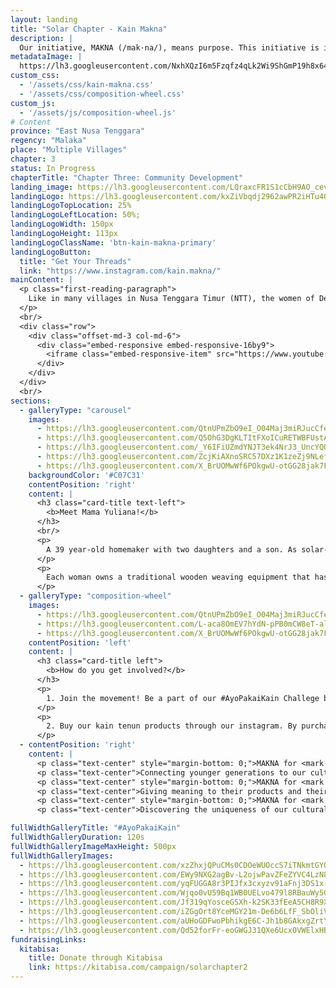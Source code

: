 ```yaml
---
layout: landing
title: "Solar Chapter - Kain Makna"
description: |
  Our initiative, MAKNA (/mak·na/), means purpose. This initiative is inspired by the Umutnana's women tenun community. Consisting of 20 village women, their work is to weave and produce tenun products. They used to have a ‘tenun-house’ that was rebuilt to become a health clinic (Puskesmas) due to not able to sell their products to a market or a distributor. These products are only available to sell whenever visitors come from the neighboring city of Kupang or given as gifts to government officials.
metadataImage: |
  https://lh3.googleusercontent.com/NxhXQzI6m5Fzqfz4qLk2Wi9ShGmP19h8x64PcwhnqUg2y7Us4gEuAHzdrhfbqEcTZ0Xsqw6e3o0EuemdaCb8DJzFSHNEXSsoo9WERlgbNfzWnmBCGTQ4ZV1m_-cwzTG-PdTQN8f7-SOk6o6Xn891fCE85aXAAztijSL60qHoPI8CJSiwJTKpkdfS6DABDdHsd38jteR6AjoFa998C0O0OV1YjGrw2ATHNHhMZYiFU5TMtCGlKCwx5Oijf5WM1OB0WNKQ-YTNY719EUikXUfRMjDrVJxpn0CHX7fcMGleDFr7ZbtOv4i5fJdgenKHaYwTzMtBej0u9tW-7KwIdUkCII0o7CRUPK3L59GGFLJoGR_fHKobfBouVaHOgfUPRbLqBHGnNbhUlIOdMfts0ctT6SsLFIgTTjrPPploZNtDTg2xL9YYEKNXDPlx5WIwgXNftfTBdnX0LWUeVkv56y6_5Onpe0r7jDwNXHXBu948kIEkEs1cmlOTt6BUWH98fuinuf1oV-07kzx__NH3gaCHYz7QgUhU3Rb6UTsa4x7032pv9034eSWUxJgZw1izIma5z2ycGaCZiY5vLpnXpUx_ZE1AR5vvorZkpPy9VSMNG5AsSC3mnFKv7rZ4uyVGl7wOpB3ypGVX_74zHhLxtIaO3wjkMyo4ZJTtzhhOpRkaQj3yF2jKHxcQPZiATdMUx7E4-W3kTx8_yq7g71A0wUt1XanRpSSi1Lko1FKPeP02bSR9l-zpP-JR0bk=w1500-h1001-no
custom_css:
  - '/assets/css/kain-makna.css'
  - '/assets/css/composition-wheel.css'
custom_js:
  - '/assets/js/composition-wheel.js'
# Content
province: "East Nusa Tenggara"
regency: "Malaka"
place: "Multiple Villages"
chapter: 3
status: In Progress
chapterTitle: "Chapter Three: Community Development"
landing_image: https://lh3.googleusercontent.com/LQraxcFR1S1cCbH9AO_cevaTlDop9a2OiAaqrfZLYo4EeAPLXohWtsMfD9yjKOFJM3KAlrASEQ4Upv1ECYWDoa3ML8Ipeheh89YQtUU6ePTcGd1-k2dk4lr7mmkr6Y_gM_GSWWREiMtufKmSX92kTfgFnw4i_4qjV__xSnYaIAhTSyVeqA6D9M_dlXO2s9JG5n7tsd5VVCUT26npIovJrONuLIHtTTpXR1QOFbtsyZnF7j-lJm-J2Kpd84OQ8XO07bl7LneVE3aM8ehUh5o9zjRLdk0X7eFBzMwKe11r5ddyBa_fjeLWjXqP1h-1XCViivZZ7JRTxsp9auwvnIz1nShf48R5TkTrB7wVS9yvYSPGTlsEdRDcHsRrU6y25CEEyElkj8J33OpSYLfKLyx8tq5OfI2RBykkKHz58fPkO3NdpRXUAfeTXrAPoil40zB_os6IVQ4T5EMXOtucj4PdbQ-4huCMMtme8TVf2Q4GK1bGQ6BJsQqc-eqAwg4sangR08RWdRJp0gDb8L5zRvuaHe_54IjNLanfIaee2xbQehxM-ERLIEj2NKOEXSUO3JQbQKQj1iGTl-aegiduTBF74AySNqguJg3iAB7-Ld-hQv2IGZamx0BfCLvhZXV1uZY3mN3aO1LVYqdIM6JU7alE7nkJQYG49i9lkBkL-nakqglEkqS_HlS2V9Y9SqIXwTiQAlzQ6YeFCVbZJ1dHdwsD330Z7gMsNJCy2-kpVgbe2eolmQ-k5E2-zbQ=w3024-h2018-no
landingLogo: https://lh3.googleusercontent.com/kxZiVbqdj2962awPR2iHTu4OBipluSrccXGK_odDw9npSVZ6NyOckKa4vxvyV7FRV9PKmoJU37bDsGW0DO2Lj5nPHDFR0ZpTKAoUVRncDmXlOR_-1PBOcORzcSWj-DhKjNrDCVRH7I692ofaHOfxCCzj9KkaSFC3qoKZWlkxQIU3hx_H_64HkMI_ua2Ud9gt1i6-D9ZLkDbpgN373kih_Osk-s16JDDHW5Ec2YK9SfneJeIrAcz4mwwwOR02DoM4Hb5Vl7YokcU93UPP7xtTdB5XgNXTwcs1yFX9CIfihE0D_vYOEYCbDluiS6n1UoBTUGpvgKSmnljV7I7HrvvpRTjCZ9IgPvPvOHfhrcMsw3inVRaOtpCyyaFKZOTET8Dpq9rTT8Kwh8lXQjyMDhr6AIdRhBBB6Jj73BssNwyfxwoZy2II_zHkA3J6rdt5ObeX3ePirk1qTmA5vG4xRRINt2Ah-aeKWmolkKliUdBtSKcGNw9zesM2gIWJxzvMT6s24Nv-sWDsk_lfc6ehqdpgo8BBi6XNMdRMcK8FpfB5Qm-XS6LEo_KyPzMa_0iZ1zsPyfg_Z__4IotaL6T1QEHxktBo2O_bw_UMPYU_vO31ZfIiaTnMqiP4pzARaG-bloxKmf8d5CvgKRtzNASqOOaD864-0vWb6F8X90j2umCwLBTsuUom-v-UUT8RHURwCzkSp2f228nd101MQr5wKJsSY857Ug9kazap051YN-0-AHY8Z0K3RebloV8=w304-h228-no
landingLogoTopLocation: 25%
landingLogoLeftLocation: 50%;
landingLogoWidth: 150px
landingLogoHeight: 113px
landingLogoClassName: 'btn-kain-makna-primary'
landingLogoButton:
  title: "Get Your Threads"
  link: "https://www.instagram.com/kain.makna/"
mainContent: |
  <p class="first-reading-paragraph">
    Like in many villages in Nusa Tenggara Timur (NTT), the women of Desa Umutnana regularly weaves kain tenun daily. However, while some tenun communities on the island are able to access the market due to their proximity to the capital of NTT, the Umutnana Tenun Community is not. This has caused the tradition of weaving to slowly fade in younger girls, which is a concern for the village's women figures. Our initiative, Kain Makna, helps the women of Desa Umutnana rediscover their purpose in weaving by selling their handmade kain tenun. The tenun community consists of more than 40 women from Umutnana and its sister village, As Manulea. 
  </p>
  <br/>
  <div class="row">
    <div class="offset-md-3 col-md-6">
      <div class="embed-responsive embed-responsive-16by9">
        <iframe class="embed-responsive-item" src="https://www.youtube.com/embed/maJCwtWU4Ek" frameborder="0" allow="accelerometer; autoplay; encrypted-media; gyroscope; picture-in-picture" allowfullscreen></iframe>
      </div>
    </div>
  </div>
  <br/>
sections:
  - galleryType: "carousel"
    images:
      - https://lh3.googleusercontent.com/QtnUPmZbO9eI_O04Maj3miRJucCfeIg9oUwKM0Vd1AtI28jCwJFBtdRKCwW0f8GrRanOZzkii0xh1rCaLlkbG3O3o2lqcc4hIdMPFwgIC6jG-01LOgoPuqjkBKz7X6RNPNNO1N5hkgnmloiVsKkvHulOvPeRtWYpLco75bn8-l4K8fu7E3J-mA502-R_7Acs7WMlGKExsnpmt-fm-h-gK78xkUR-sfroPYISXWDj5aB-MPMQ6ORl00ZWIhy6dBrHNyvf_yHLCvIYn4uZ5mpJRMLf7B5-wXtiaJKAm24vpspN2x5NF6Cd7MsBngtFUaq2dNGIhOk5vKbxC1_VzW0tJMl62Vnh6Y0G1wqVN3FUA8mLBux4cUBQ3ZMxT7gSp1UG4GobbKTTquYjwHStbXdJdOjnR1wZJCA-O0MtJVyikzS289XcdslbtAKyZYh3nGA3T40kuQkCbKU4r0Cri2Z_pxEZSnuaG17lXgb92N-wpiU812-HWiUCc8OvuNj8pS0veX5fB5MkiM5ZMGY9TYTHohrg_w3k3E8C0oJJN_rd-MbX-kKBtcdT9BExqfx13Hsk1lT7AT5UD6W-RKDgotT186mpTGjrRxYFSm2-n1BwQDUpjGDLNLMBe5OF5pMPUGz5XYra8gGn0hHf0puoyfi4Jdx01mDJXn7DiwOEH-25Vid8G94X3cKdTKZMF5eBYbUb1cNlvflgm-6qzGWX0XAu8tu41czy40OhoNrgTrWlA-tKHtctb1LllRI=w3026-h2018-no
      - https://lh3.googleusercontent.com/Q5OhG3DgKLTItFXoICuRETWBFUstA_LF6JjuHDHP96dyWPI4QF2_WxvxLbS26mmQbp6oRmwYCKMHPlImIrru0Tn1vvIIarApmY5LY0k1mx3B_iNqJ0VHK0iVOQgd00chDDUeRzPcon5che04FIa6ZYBMC0t1rmHabw1tagph8SWcbRj5k919LbsbCzqcgAZcuH8PAWGc9HYx5QaIj5zVBm7L0aSpvk1D1Voh4U0v51VxDPHt4b__qu3V_Is96jt3bSLyxgWl3VGKtTdd9Dhg9Fu-0ui4w1Tsb9R3mNog1x8kr4K0rfljYkNTruog1VfJI3TiTUez5JT4QHZXh29wMu6ZCJgZgXty4Hz0UBIX8gvIo-7afmKJ5xady3aDQa-hCXM_4xmSBBNcZWjbkvW2JkGXPwTG6_ptPvBIvLZzkudlM-M3sqIgvB-VIyIJ9QU9YWF35e4AB3Z7DhBGzPSC34I8U6LAp7Zh2MXbrPgYnfL_eBDt-O_AN6Hi784KrblE0_dxMnYpe1e4Ptc_B2YxGvX0oYfVddsK4p_7vTMb9_ql04Bo7cQhnGcFkxbtNAjYiQgme9EaKCnZyLmYCmGGKw93qCnBvjpDU2QI26iuQWZBZfgBfrKkj9btSqUruggINsYYIYs3_TL8pphCLOzW8gljAXDcVkor0FOEO8T3JbfR5ugahXN-gexZgaoVMO-XUiqUN1VP3MX0Mgg1bytgb4_fu1H2SDKZy2fRZkiaKv4AR_KP6SY_Ng=w1642-h1095-no
      - https://lh3.googleusercontent.com/_Y6IFiUZmdYNJT3ek4NrJ3_UncYQO-KalR0GTX-jnycTtLBm8gmpJGN2KX9AuYiOgA-P5QXIDCrxfPcKPqDoyAmZBT-3idIIzX_o0ccbwrVdJOKiUP2xKHR8eht4z7ccFS9THvtU0hKytu_IqHqGOMufTrraizI6Ctie6d4_1axarrtcmKdkwSWIi7cD9rsRLGnCxKUHyVvZxSyhAiFrkwJDpLjnNRSIAFAlXGUCc8OFFPhc1QLD89GuqIpEj0vDR7-rPQ7b-MQVUk50bJWGgMh7rrt9Gm8Llqkz7BiMe5YmMbpoxcdnIDPoN-kDAl3nlVUxBwRDc04-8UcO6470uyEfbwIPdlZipGo-1eVQ7QZlGKRumR8dz-O83-gDpJRhIZsBUxZLnLTnNYEV6upEuXd4-kLsRopCWGhc0iR9uwwnaWFMykWqwU7dpQwsEv_K-rhyUliloZWPlMycGGKtwQHvkM03_Sw5EGk-cxoujAmD9IOXkyQqTm6rRVyi10kDo55HaS4NSZLEUG9wRIZboYxoiTUZdD4j5zpxC59QMCZBWP25xzi2zoLgskO4xXzOH2TjibQ14c4BvhuAVGHLmy-BOtd6J4b1O2NR7QrYy3kl7yB6iAgx8Ua6Vcq-ZPci7PiEEm5Z9gZcpJHzEEZYC47KgWGiNugBK34gLGOsuvLaKhr54cPIiByGsaUMN-7qUp4d2CC5zB705L9sOukZxfH-BYQNvHMs66eurS9bW_SHubPzsFALIg=w1500-h1001-no
      - https://lh3.googleusercontent.com/ZcjKiAXnoSRC57DXz1K1zeZj9NLefBtZMiRlA5nwcnflpzZ88MY3fF7haqqUdgYtCpm2n3kp3Z5r_IYRT2xxq-snL3UrtfPArg7sKl4OXN1aHnXPzO2O4lC0pHzM_UDYmzu_T2di97eL3dykbAcaR1enAXQfodwv69iBd0bkisLB6ilAVizpa5XUKdxaGd7oqCFPw0bREGfuak2lC3a1NC8FWJ5UafGTBXjGx9GCCp9WCFaK9g-T0ynIdrojnXMktXDPdBUlOfJqdMhv2wZkeRVeEdgYD1bJV-A5UJoEA3PEHa-rdEh0R5wQoccmn9r8JMEzll2NKx2EpleiIxrTbifoRydnZ1eptxPLlwZJiUT7tRHuj8nCTbde2GGZCMDq_BKiYb_XP5aucF3EgVzHskr-XsbprqqXby0Yqp60M2RucE53GOZo8PK8LJWq0tT2_pIntn66w_nSp7wcs_7aznQSGYTk919bL4oeERJ7HHdY9WbQZqVnAYRVSnmWAebtjKATcXIUkzUei-WZ0h_fPnB5O5FnM1h1kC6cyA3yO5TE7a1j1uguxHK-2r1Tkk6fLWakWFenI-s6qGRGzGWmUNpBKAcgFzkGvohkOx9bUJRr-YG5TGOkHd8grGJx2a5gD1_XITlLBoT1I5jyL3BLJV8ejRs0YoepNnFteRTRSrVffz1Vv5rL2P4NfgCvAhJImbgNypAFNMbrXTJgHOmqbxgIJAlgicP0S_EddctsxoemSFakU8aLOw=w1500-h1001-no
      - https://lh3.googleusercontent.com/X_BrUOMwWf6POkgwU-otGG28jak7FyeLHmy1NfmWEMm66jDAdxw_9TnhIEpz7odOpA5N_XTOVO-XDsY9txdCJacmV2JfYD6UniRb2DJbeeZuN5u9k1l8k3eur3KYAhz3iwTQXQA6nGgyBo_3Hb1uIp5wWdSlf4gaacZwxZPy1XZW7AZlLCQHmEcYCTUXEmFcbxi_c6NOvcGhlOfb4v1WuHBj6PgeC8Lj8_ypy5-jajP57svjmHKCCbn0SdFJw2VjkGu4qxP3DDIvF2-kSX490fbIDmcNsJmYMDtX9FCLReeF1M1EZg7lqqooKTZEh5Qxou23mSmKx2KR6s8YDdNNkNnaXPj-JVdvp1s-r_YKe98w0cDs6Qx0ecUOwJ67llLhOpmBfAaUAg6wCnUAy3fr90Aadx3fuM3oTDcaFxhSFH2p35tq5gH5GyoBqqJaHz-GLOTFdJh1oTJ7LE49f0xhIq4SJflIKBXmaNBjJE1i678bDKQk3fpZiPPPJQVG0VfTsCHWrMz0qlIQ9jHQ4nhjIlWSyHFaTxdsV7HVAA0YSjoB-4SznXbXk6zmUbTBnaUSHMHiCc9q2O_F5S2RDOaAckIsjEiytoYYvNtf1b4nbrfDa3guB-l5qLxpqq1kPO47Qh3ZvVOrpKjP8hPesa7tPrHSKaPZBK1uQ-n4k4eaggs1gseNuYOV56zESQISUo9e205r63W2UQ1ZItMQ9r64MsQj-8f57FaR6EnMhP6aB_rzJGlDvNU1Vg=w1642-h1095-no
    backgroundColor: '#C07C31'
    contentPosition: 'right'
    content: |
      <h3 class="card-title text-left">
        <b>Meet Mama Yuliana!</b>
      </h3>
      <br/>
      <p>
        A 39 year-old homemaker with two daughters and a son. As solar-powered pumps were installed last year around the village, her daily life routine no longer include an hour long walk up to the nearest reservoir for 4 gallons of water. With her spare time, she weaves kain tenun — traditional artisanal fabric with sharp and intricate details — along with her friends.
      </p>
      <p>
        Each woman owns a traditional wooden weaving equipment that has been passed down from generation to generation and works on one piece of tenun from start to finish. A piece of tenun can take from 1 week up to years to be finished, according to the material, pattern, and size.
      </p>
  - galleryType: "composition-wheel"
    images: 
      - https://lh3.googleusercontent.com/QtnUPmZbO9eI_O04Maj3miRJucCfeIg9oUwKM0Vd1AtI28jCwJFBtdRKCwW0f8GrRanOZzkii0xh1rCaLlkbG3O3o2lqcc4hIdMPFwgIC6jG-01LOgoPuqjkBKz7X6RNPNNO1N5hkgnmloiVsKkvHulOvPeRtWYpLco75bn8-l4K8fu7E3J-mA502-R_7Acs7WMlGKExsnpmt-fm-h-gK78xkUR-sfroPYISXWDj5aB-MPMQ6ORl00ZWIhy6dBrHNyvf_yHLCvIYn4uZ5mpJRMLf7B5-wXtiaJKAm24vpspN2x5NF6Cd7MsBngtFUaq2dNGIhOk5vKbxC1_VzW0tJMl62Vnh6Y0G1wqVN3FUA8mLBux4cUBQ3ZMxT7gSp1UG4GobbKTTquYjwHStbXdJdOjnR1wZJCA-O0MtJVyikzS289XcdslbtAKyZYh3nGA3T40kuQkCbKU4r0Cri2Z_pxEZSnuaG17lXgb92N-wpiU812-HWiUCc8OvuNj8pS0veX5fB5MkiM5ZMGY9TYTHohrg_w3k3E8C0oJJN_rd-MbX-kKBtcdT9BExqfx13Hsk1lT7AT5UD6W-RKDgotT186mpTGjrRxYFSm2-n1BwQDUpjGDLNLMBe5OF5pMPUGz5XYra8gGn0hHf0puoyfi4Jdx01mDJXn7DiwOEH-25Vid8G94X3cKdTKZMF5eBYbUb1cNlvflgm-6qzGWX0XAu8tu41czy40OhoNrgTrWlA-tKHtctb1LllRI=w3026-h2018-no
      - https://lh3.googleusercontent.com/L-aca8OmEV7hYdN-pPB0mCW8eT-alRF_CYvuj12e2PNVF22viE1N2fbDJYhGvrj_CaTKNOp2frU6faFwVHFS4RtfcCMfv2uvqxCOhvSGikV-QrbE9ftTxY1m6qzdnU8O8NuqIfPPCriK7G54hRckIgh8PvMhBdkh3hEn5A81epzpk9eJEVQlpZFh_QCLk25g7AihEhTE4PtsnNa_TjXURHsjy66CGoqgJ-xHHNliD19btMlxLfXGoltgrA8BfPJH0anM2K2yhF5FsM4KDDN3jck6PmI8E3AGS0FiYIcZjDarPHzWiy-XT9Eg0nROVRUrcCcuxssG7LqK2BHQQnX45ehOPvVvN6KbrIrB_krS5_kgOm4jfxmbT0mLNJfx5bzNuONTBlsTFHIz58toD376-aZaPpw6uSWlbt0hQmI2iMkFHX0VWnSHWDTUpMqthtb2xEK5HJY67F3ReCwTDOQ88lcQp7NLlK8oISdHu3DHFVi9RDpRSmAOIl1voytPK71G1_GpN24OWUcx8j3xZur500PGbm5vWpK7cjK95-g7UE1OiTYW8dbBuTGDdbOrJ6mAhZVMIRpDDr1MboLFe1Hf2-bCwT3ltWC52jsbdeohT0JF1YFNtmOZfYzy4boVJW_r70fuyYYU6blMRUEFcf7W870ptJYbPv8axHAf7A8xhrbcFSeK0Y--XwvbZpNAcaLk8yrZUT42I5RQUrQHXK0h5f41GDUOyu-6bG4iy7FgVOd_8q6RTQG0EKU=w3026-h2018-no
      - https://lh3.googleusercontent.com/X_BrUOMwWf6POkgwU-otGG28jak7FyeLHmy1NfmWEMm66jDAdxw_9TnhIEpz7odOpA5N_XTOVO-XDsY9txdCJacmV2JfYD6UniRb2DJbeeZuN5u9k1l8k3eur3KYAhz3iwTQXQA6nGgyBo_3Hb1uIp5wWdSlf4gaacZwxZPy1XZW7AZlLCQHmEcYCTUXEmFcbxi_c6NOvcGhlOfb4v1WuHBj6PgeC8Lj8_ypy5-jajP57svjmHKCCbn0SdFJw2VjkGu4qxP3DDIvF2-kSX490fbIDmcNsJmYMDtX9FCLReeF1M1EZg7lqqooKTZEh5Qxou23mSmKx2KR6s8YDdNNkNnaXPj-JVdvp1s-r_YKe98w0cDs6Qx0ecUOwJ67llLhOpmBfAaUAg6wCnUAy3fr90Aadx3fuM3oTDcaFxhSFH2p35tq5gH5GyoBqqJaHz-GLOTFdJh1oTJ7LE49f0xhIq4SJflIKBXmaNBjJE1i678bDKQk3fpZiPPPJQVG0VfTsCHWrMz0qlIQ9jHQ4nhjIlWSyHFaTxdsV7HVAA0YSjoB-4SznXbXk6zmUbTBnaUSHMHiCc9q2O_F5S2RDOaAckIsjEiytoYYvNtf1b4nbrfDa3guB-l5qLxpqq1kPO47Qh3ZvVOrpKjP8hPesa7tPrHSKaPZBK1uQ-n4k4eaggs1gseNuYOV56zESQISUo9e205r63W2UQ1ZItMQ9r64MsQj-8f57FaR6EnMhP6aB_rzJGlDvNU1Vg=w1642-h1095-no
    contentPosition: 'left'
    content: |
      <h3 class="card-title left">
        <b>How do you get involved?</b>
      </h3>
      <p>
        1. Join the movement! Be a part of our #AyoPakaiKain Challege by posting a picture of you wearing tenun or other indonesian products on Instagram to promote the awareness for local indonesian fashion.
      </p>
      <p>
        2. Buy our kain tenun products through our instagram. By purchasing one piece of tenun, you can help cover 3 and a half months of middle school tuition for their kids and help the tenun community in Desa Umutnana.
      </p>
  - contentPosition: 'right'
    content: |
      <p class="text-center" style="margin-bottom: 0;">MAKNA for <mark style="background-color: pink">us</mark></p>
      <p class="text-center">Connecting younger generations to our cultural roots; our values</p>
      <p class="text-center" style="margin-bottom: 0;">MAKNA for <mark style="background-color: rgb(212, 197, 17)">Kelompok Tenun</mark></p>
      <p class="text-center">Giving meaning to their products and their cultural heritage</p>
      <p class="text-center" style="margin-bottom: 0;">MAKNA for <mark style="background-color: aqua">the world</mark</p>
      <p class="text-center">Discovering the uniqueness of our cultural progress</p>

fullWidthGalleryTitle: "#AyoPakaiKain"
fullWidthGalleryDuration: 120s
fullWidthGalleryImageMaxHeight: 500px
fullWidthGalleryImages:
  - https://lh3.googleusercontent.com/xzZhxjQPuCMs0CDOeWUOccS7iTNkmtGYQ3OB9xDorhLHeeiJxr4nX3PR7cvS3P_5lcJnPViT_iuuht7gZ_kNTP_9CV37MaZxr2JyiV1wzFSo6RjNl_OYjLSop0dM9qbuYkQCFp4AEIwGr2nlmlJiGtCOaBAaiuytYhVQT0m6FMQozDegpaxPuOnc5IQ15HhJVhP7x6NW24kc4YPPA3O7i8JmXcA9jBRnx02fLHV8FQC4LEgze48WBjtkZ6hEtjy2Bu7uM8YsOmukTGOlyp_pfTQ03qd0O0ccfVGNmO1W-y86k_5CPrOw20QU-w6VXVThaiuWjUqeW83JZ8mpU3tviJ33LyIKsAet2y_SvxWxjHpnSUTdhJeDNq4Z_i58gBff6TlDgtkLzGDsz9uI_5hJHEsO-S-1YWy0-L_q1Npi4LDeWMvLPTD0IpSj56y4JGcL79ek4srR_XviYCSxGUK5VBmwMtoTQAOJ0Jo1NxLHZW5Ns-laZQhZ08u5EOeHt0MEJTfddHL-tifs3tLX_Sw8xOhEmdtw6wO0vvs6X3uHqhJivBiYktYcctrTy0sm8BCLy9a9M-4qa0YVM7TUQ9G9EAydk-tMw8Ys2FLOA9xoTAJ4cm-shvuJOJzzcUjN5do2gCZPwPoBsO_qK_6e9NdINwhUtz790wQ0Z7N24fl_xn1yq5zSa3OW05XzEDwKIz2I17daZbzwwNDhXVojJCfc6h074QHepyuOXpSkyyoXVzDi0V_up-BSw54=w1136-h2018-no
  - https://lh3.googleusercontent.com/EWy9NXG2agBv-L2ojwPavZFeZYVC4LzN8AiHVUyXsXgfyXqGur3nYMIHtw_cZOER8ciRKXYhCFlI_vzQnnNksaCf75n_5IKJgvbJDMj38mHSTMmIys5cnrKRU97A6l-3-e_rsW6ZcFoNpMLyuNpHnG8U74h0QDqOmXmuokY1388I73irX_0nu9iNyl_sPrXqZCut6HFsZtB83QLZoTEu5bj2XgM6im-24qfjTzG90J0BnuD9y_MVelWPYjjaiO3A3EGkPJWAsxuZpWMeCFkJvWMBnaMyLQIG4qHaJNkuwDcOYFl0h1dD5ERG91F7WhkghnpQBWyXT5dmuNhke_m66c2dOfePeMenPV9C02FgNjgUf_hw26zXAGvPNr2ly62H9u-gW_qPlXhGjtAC1IKX5Fnk0CD0nlaalxDVZ5Pc9wo7UP4PndLg5KEjhtuwB2MeYqf__HBsr3IxlS7w_H-TssAaYkSZZ7mDGCzKqbMWAbc7gI8Hn1wDU9eJcYV8YeNw1HH9f_HsQkoT5HIGeO4MSuHsLkD-8lzctwqGrEGhNVSXVU4f--3-vnfln0i6s7WzMMFvNeTV_lvAnB3rG_X5tpvybC5Tf53iQyLhMld9NIzes0zk_9XKl2QH1bGTkYKZy8JQjRbPLx2gnmV9WgGxLD1Tr6xjCln67XIXbgrIHUkAkvsJJ-eDwJ70bS1dR4sxSwyL4GMl6vgu51KpbuJCxv-NP9iBosiytggqUtl88xQ6BGNfYiqVTdo=w1348-h2018-no
  - https://lh3.googleusercontent.com/yqFUGGA8r3PIJfx3cxyzv91aFnj3DS1x-vzXgUO_5dyqoE5gsIX6jteVB8VCu4NfdLq2Q8h6Fz_2mL1KB39rdDvo23AFnWq02ck0xwjqOROZ5DI45d1aH6O5Tfp36wmYq58uVhmiG-ku2XZq08Qb3nRyzS8gleYXH6lQZKvQcsvOBE5J7xXbnQx58XcqVIzXmPD4ELwGD-kJ5A_1qJAarMowL3SeseWrs1VBldfpnxjBQZpjepB4s6J_3Q0770IaeAunU9M3FF8Pbt_mpQkD-ObFf069Ee_eCKp1qDr4dQQOJNGmdzNDtTXPZXR08SdetfORGusX8ejvV6L-b0YFwApF5-sfSBjkZEExYtu1go7KSueer68hbaFDdV_KBkSJrryoKEbhBM0oDOVP6kh19U8yZbURhUGnfNlQ9hOBmyTBTSwnJ-r9mo4yxQROCl7Q2APE3zn_C8jvMHrOArfW7doRJGIGsLP6NMQPajHQdE3TRxipU_chal07Y2PtT2O3WUeMPZqZz-bO_S_IL5lIwjFO1VGMbx-QIkcL9ykCANstzWtOt0yFo5-lE3MFlnSSvohTtSTiF6pWLebZfi0K1IIYPU8ph0wsmJWLUrG9v-g8JM-rl8UYY_wE6ubuiGIQAXfqStOLQou7V71xJMXgBY9UbUr8KmP8HqWiTPWl1ejUnZff6-frvnpwKRsageGMB9kYj3AElJzGerNiD89FPPAC_bLnrPlzHTiDwirHkDfQAz4zctJa9po=w750-h936-no
  - https://lh3.googleusercontent.com/Wjqo0vU59Bq1WB0UELvo479l8RBauWy5GwQyKCRPP4tJgq5KV1fMkf_E_mEhnh6m_SXSMQJYapEbhlCLDtO8Gj6jg43TmjS6RsCHq1_Bd4y9kSX9qnFgXSJtuD3qWP8_gvjUVEssw-0KMloAP91XahLO4qdn05U5IvWuUqyjgXhPVSNS089A9iGSCbNH0Y5CvMMtIJodnGObv3HEYBWftxAU8IdKpTk9erzy2k0MCxGueGa1qRY2QXmbf6iWHkRtdN3Ce6Fpj9AEDmySL6EOJ08DmumPicThWh3vq70BBdegOv6y3uwR6APg2FZZcHXetCZjSGcDFNv2p29JYjUQJCCNqR4wpg1_g7yVBkdEFUK0pITJtQ5XQl_9GShfnAVBoIDARlI-KdXbpsChG8PXqiWt6SeNPXBmD_mOVf803O6KZRcdq2ITss15XEIa4PZaysf2k7uBLcm314Hn_V5jHcatbtX4pgZSXw9rZvqNpBqgNfYoJRy05AlMr6oHoMCWY5GxzBrwzuJNswWlqAULrZsrK0dmstMhSUfMh9J5oy1SuUef4HF4ALYfm5i5yjwCC9pMr4OoGWnd6Xh61qTXdya0BVTlUZWO80YPqSLVtYe1H_s6HJJffm_MJPlh4bs6QFxAlAxXTBk0Z_AqeBQhpkgDu1tDMLKxfZQT8JxgkIAjzqva8WOzFof3FBjytcW8pj0F3z8gwYih6-QnuHcTjTRAXyGkGEGjdGMlAfJjcfudFqKtLAKXyLM=w750-h734-no
  - https://lh3.googleusercontent.com/Jf319qYosceGSXh-k2SK33fEeA5CH8R9XbZ9WD06UrInPFi8C8eHth2h0Ue5Egw94Wdr2bzoPjBqLagzPADwgO1P0VmoA0nyD_xR8AKDmlZN5h8oGgsIBw48GXRBA91gNezB6cUp_l7_E0-SB0-sGQ-N2cKX6h-yrTBtXrOwd-DPScAbTePURkuIf0ea1v4FWJBGpo1rY3Rr0HUjHaUDR9pajdMwuK9eMszFwWoBNinKuwqIIOOyzB4ZuQe3BAnDIaUeGDpuIGpLj2bK6unLQn8PPDeM7dO5Tfhc4ljltf1BG0F2DSnDt8UVeIesg7T7kVnqe3P9LRRkuxakHCegp8lOkY2dBla3ZDr0Q0moaG11xysi4WVkScHPBWlvBf-A1JNCN7T7o2NMUE0U4jB7IabMPkRqulUoEa6VnVOdZ-7zmEj9wx-h2Uw-4ziWA2RgZdnxNvRUuolakFU5RZlduOH3gZT-OmM7Vg7E39GQwQPuuVo4KhT9ApapDk5KeDxJu8cd49O_piQrQApSyLcuYetZkyGhJdZZRET-RdDs9OWfvoGufchEWDTL3EkUmywI4g1LRyWd4958OIBt_s5GYMIO0lp0z04qaJX_rKguXiva5MM3_ypAZP5Q1PmSxqwIi_TSCa8TaBhrzn3PGkxJx7jyUuFILwCVuw-NQU8g6tvryiPXheYcWf3QcoIa6MRspdQTev94wSG6CZhESZVPtzzNXvRf092aqKuuUK8H-bcgLSrrz7j2NGU=w748-h917-no
  - https://lh3.googleusercontent.com/iZGgOrt8YceMGY21m-De6b6LfF_SbOliVRwUKVmOigvdxzXWXvylFsCIwzkeFiI8Kk_ZKQqNcpJacqO61uEWZmi6BEK-gOCAS_zFkyyvb7StHzfKYMV9Mz1v25uGfyISy2NKRTUwQICyjhYgxod0x7gSYmiU0xJIV3cZeaWp6c9Fi9NxmLU0WrtFNfdyCYyMqeSb2cf52bjh_C4kJ9wNOMoHYpF94kDfoGKtgHBqK3PbP1qbHS5MhTshngF25CQY_USf5u0uJzfBTi4KjEij9EinXFsKV6E3yp6EMy4sPvNjbo4ZCfTjn6DteNYCN5hL0FTq2KcldEO6k-Iu2hb6PN8wHPGY3vdRlup6b8eQGruYPj1h8fXn2BVgxhxuXGK3_3HLEQJ5ELJdWUkesKnkSadQi1n1k463z02KJ_q44NyhnLrQgMLm8CEqcy_Hojx-JWVQls6_Ke6Tf594BV4U1DfFs6Q4rXUmflm1xdgMPVij0sJcs-qIgArW_qoduwsjlT_2Gr7PKS1a6cOfJ7Jz_VAspn0NsAkGu2Rmuc5dIAYmK8EnnKkoiI5ZSP7T-lQ7DU5nTksZGW17fzLfC_-l0MJlih20p4NVJDQL97tRpNl6apG8_DROikzy4c8Y8J5HRI8tD4_JcJBF9zW1P39frCI1DFsaEGEoZf8m9dc7vcNXzpCxIUaXCJYgPNfGdquMN5dvXZ1iCEmJcNUv-2QivdLBSGT_xyi1Ewy_qDLmid7kby6luQBt0nY=w750-h741-no
  - https://lh3.googleusercontent.com/aUHoGDFwoPbhikgE6C-Jh1b8GAkxgZrtYOuITCV6UeQ5g9Yk9TByX8zwxqeCE-n8nJUsxWJi5z99EBs8NGzU8mfC1kan900JtmY1xtldV5WW303c2JYMzncdaEI4qesmuDcV7a0gO9XM6eCGPP_tkMoLNA7eXcCab0eL6tuSN2tJdUht6NfGNBR_IL3tn2qPuE0aInOpn7P20vhbTRx3UOm5I7Q2BjIONoi2dZHco3DxHgBnsGQPDzBiFkOnyREe4Xyo1iVB5bjgBzedLR8c3o7FUIQ9Anemoe2Ul6z1mgLfRL9pL-Opa_5wBNpsDjHr09Ftlv05wigpb2WQmJsB9Hja8ClePOuamqGjA3EhNqjnTA2ZKRXprMIDr7KN7GOom7XNNMsnKMMC_aYzcy5m_zECESg-6EfIUe24AMGqQMXg_m8xa_sRftokcJ6EQS6G9a3U3i5h8rQClPofugkUX9l3jjyhHO3heqaA6zQnzEHgJQZtDBWegRijVO6xS6PytkO79tSMh0PliOEXiM-CRFztr0UbR2TLS4gdZvYNsjGBTHExZmrbHbZ6ndaCI1avmxs17eV75W0JcD7UvQHLw02_34yJYno5EKiXz-IrewWwTM3xlxo2JtMNCkHo9ZbnSI3mod29y3yl3h_slhxTY0biwWnEbujtFfe_neccswpmfxotchJpNgYl5zcNbvXVVhpuM7hEFV8tWgHfJ7baZr26lvflLkBReoiIxTTr1lnV6HGlneC7Kz8=w750-h931-no
  - https://lh3.googleusercontent.com/Qd52forFr-eoGWGJ31QXe6Ucx0VWElxHBMDfA0cb0Gw7wUDYUoYnVl8X-dHt7Q9sC8TRoc5wz28ubXZljDr1zf_7gkCxzgzpsKJBcm2ukTZBkyQzOjvismFLg9cKXKodFtdI9czH8VZ0YaYuwaT9TuLd2Qh4TehFBjXw1nHpSWpFoV5kewiNrceRUv5FP-dQo9w8dRSvrKGrbjYWaCkkok8PMGmAsfOakHlakgmp2q6i2A-tP5Gbg3BWB5g__HeeyIUplsD1oyu9vwROJ0i_KBjOV4kCpaLGpI9h1bytQeHzbY4pkDWkLLBL8zxRSK7GFAopyd-4mbRaxoyx8v5pk9lgbx8CXZQ7CWEC2g-6JG01HVLwhOE2Ixeg4Somua3wSzi-AxevXmbGWTbp-jnprcp84xtRTtv4xiQn1wx9AbB5iyuS00jcEeB8O0zTgnIefvk8e73uCaBp9hWasHXK7v0uW6GAONHJY1HCjpTqwpKH9WEsHAC5WJkg9xijlr7TAfBkbMntvYwrX7WP8HPh4GL0ELW5My137aUBphSZlzD-sjJqugePzfDmHOebWNtdB5-q1CLGvNI6So9M7vVeKYFLjir7nilGLi0snWdwu3hq-oAyB4QIow2NZOjjBB3nzvrJ1zrF1FVobUEBz6v4iBGZKj9VP_rnYhNx9MJTO8of7sqXycnzpNVWV1Whh4RiSAY23YqeYplCurk-HYhOYKZYLDlnezxFU-95GVzSdJAxriyRa4gmd8k=w749-h836-no
fundraisingLinks:
  kitabisa:
    title: Donate through Kitabisa
    link: https://kitabisa.com/campaign/solarchapter2 
---
```

